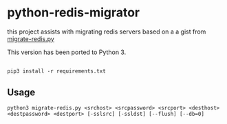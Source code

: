 # python-redis-migrator
this project assists with migrating redis servers based on a a gist from [migrate-redis.py](https://gist.github.com/kitwalker12/517d99c3835975ad4d1718d28a63553e)

This version has been ported to Python 3.

##

`pip3 install -r requirements.txt`

## Usage

```
python3 migrate-redis.py <srchost> <srcpassword> <srcport> <desthost> <destpassword> <destport> [-sslsrc] [-ssldst] [--flush] [--db=0]
```

